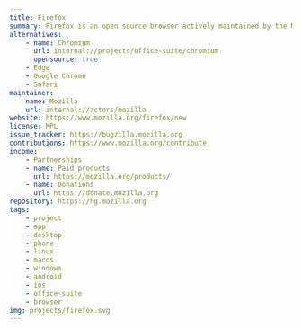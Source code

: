 ```yaml
---
title: Firefox
summary: Firefox is an open source browser actively maintained by the Mozilla Fondation.
alternatives:
    - name: Chromium
      url: internal://projects/office-suite/chromium
      opensource: true
    - Edge
    - Google Chrome
    - Safari
maintainer:
    name: Mozilla
    url: internal://actors/mozilla
website: https://www.mozilla.org/firefox/new
license: MPL
issue_tracker: https://bugzilla.mozilla.org
contributions: https://www.mozilla.org/contribute
income:
    - Partnerships
    - name: Paid products
      url: https://mozilla.org/products/
    - name: Donations
      url: https://donate.mozilla.org
repository: https://hg.mozilla.org
tags:
    - project
    - app
    - desktop
    - phone
    - linux
    - macos
    - windows
    - android
    - ios
    - office-suite
    - browser
img: projects/firefox.svg
---
```

